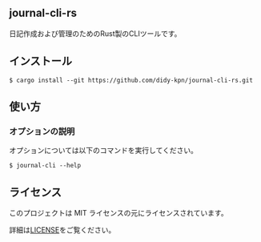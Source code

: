 ## journal-cli-rs

日記作成および管理のためのRust製のCLIツールです。

## インストール

```
$ cargo install --git https://github.com/didy-kpn/journal-cli-rs.git
```

## 使い方

### オプションの説明

オプションについては以下のコマンドを実行してください。

```
$ journal-cli --help
```

## ライセンス

このプロジェクトは MIT ライセンスの元にライセンスされています。

詳細は[LICENSE](https://github.com/didy-kpn/journal-cli-rs/blob/master/LICENSE)をご覧ください。
